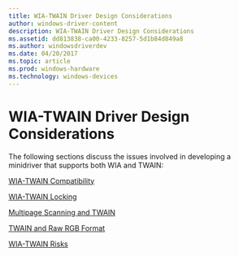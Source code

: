 ```yaml
---
title: WIA-TWAIN Driver Design Considerations
author: windows-driver-content
description: WIA-TWAIN Driver Design Considerations
ms.assetid: dd813838-ca00-4233-8257-5d1b84d849a8
ms.author: windowsdriverdev
ms.date: 04/20/2017
ms.topic: article
ms.prod: windows-hardware
ms.technology: windows-devices
---
```


# WIA-TWAIN Driver Design Considerations





The following sections discuss the issues involved in developing a minidriver that supports both WIA and TWAIN:

[WIA-TWAIN Compatibility](wia-twain-compatibility.md)

[WIA-TWAIN Locking](wia-twain-locking.md)

[Multipage Scanning and TWAIN](multipage-scanning-and-twain.md)

[TWAIN and Raw RGB Format](twain-and-raw-rgb-format.md)

[WIA-TWAIN Risks](wia-twain-risks.md)

 

 




